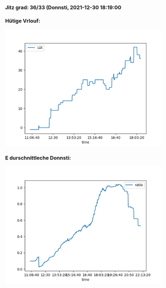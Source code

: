 ### Jitz grad: 36/33 (Donnsti, 2021-12-30 18:19:00

### Hütige Vrlouf:
![Graph](Today.png)

### E durschnittleche Donnsti:
![Graph](Donnsti.png)